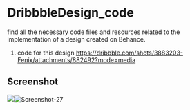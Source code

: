 # DribbbleDesign_code
find all the necessary code files and resources related to the implementation of a design created on Behance.
1) code for this design https://dribbble.com/shots/3883203-Fenix/attachments/882492?mode=media

## Screenshot
<img src="https://ibb.co/2qDHX60"><img src="https://i.ibb.co/nrHth0q/Screenshot-27.png" alt="Screenshot-27" border="0"  />
